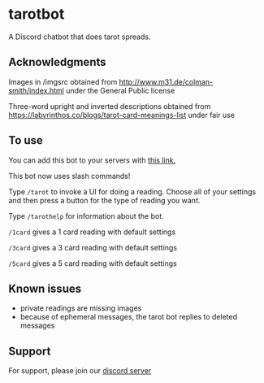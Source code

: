 # tarotbot

A Discord chatbot that does tarot spreads.

## Acknowledgments

Images in /imgsrc obtained from http://www.m31.de/colman-smith/index.html under
the General Public license

Three-word upright and inverted descriptions obtained from
https://labyrinthos.co/blogs/tarot-card-meanings-list under fair use

## To use

You can add this bot to your servers with
[this link.](https://discord.com/api/oauth2/authorize?client_id=659747523354689549&permissions=2048&scope=bot%20applications.commands)

This bot now uses slash commands!

Type `/tarot` to invoke a UI for doing a reading. Choose all of your settings
and then press a button for the type of reading you want.

Type `/tarothelp` for information about the bot.

`/1card` gives a 1 card reading with default settings

`/3card` gives a 3 card reading with default settings

`/5card` gives a 5 card reading with default settings

## Known issues

- private readings are missing images
- because of ephemeral messages, the tarot bot replies to deleted messages

## Support

For support, please join our [discord server](https://discord.gg/xagYSd84ZX)
